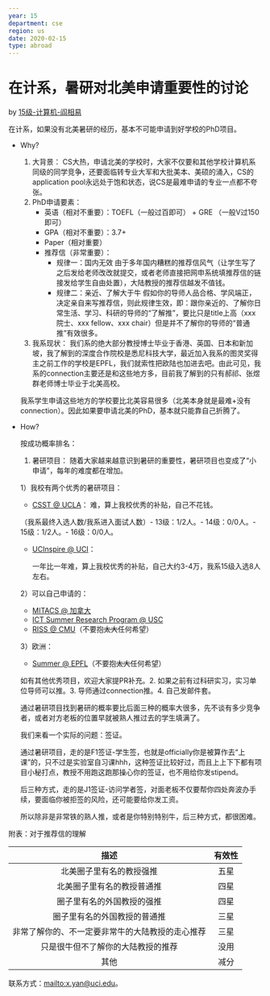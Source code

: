```yaml
---
year: 15
department: cse
region: us
date: 2020-02-15
type: abroad
---
```


# 在计系，暑研对北美申请重要性的讨论

by [15级-计算机-阎相易](yanxy15)

在计系，如果没有北美暑研的经历，基本不可能申请到好学校的PhD项目。

- Why?
  1. 大背景：
     CS大热，申请北美的学校时，大家不仅要和其他学校计算机系同级的同学竞争，还要面临转专业大军和大批美本、美硕的涌入，CS的application pool永远处于饱和状态，说CS是最难申请的专业一点都不夸张。
  2. PhD申请要素：
     - 英语（相对不重要）：TOEFL（一般过百即可） + GRE （一般V过150即可）
     - GPA（相对不重要）：3.7+
     - Paper（相对重要）
     - 推荐信（非常重要）：
       - 规律一：国内无效
         由于多年国内糟糕的推荐信风气（让学生写了之后发给老师改改就提交，或者老师直接把网申系统填推荐信的链接发给学生自由处置），大陆教授的推荐信越发不值钱。
       - 规律二：亲近、了解大于牛
         假如你的导师人品合格、学风端正，决定亲自来写推荐信，则此规律生效，即：跟你亲近的、了解你日常生活、学习、科研的导师的“了解推”，要比只是title上高（xxx院士、xxx fellow、xxx chair）但是并不了解你的导师的“普通推”有效很多。
  3. 我系现状：
     我们系的绝大部分教授博士毕业于香港、英国、日本和新加坡，我了解到的深度合作院校是悉尼科技大学，最近加入我系的图灵奖得主之前工作的学校是EPFL，我们就索性把欧陆也加进去吧。由此可见，我系的connection主要还是和这些地方多，目前我了解到的只有郝祁、张煜群老师博士毕业于北美高校。

  我系学生申请这些地方的学校要比北美容易很多（北美本身就是最难+没有connection）。因此如果要申请北美的PhD，基本就只能靠自己折腾了。

- How?

  按成功概率排名：
  1. 暑研项目：
     随着大家越来越意识到暑研的重要性，暑研项目也变成了“小申请”，每年的难度都在增加。

  1）我校有两个优秀的暑研项目：
  - [CSST @ UCLA](https://csst.ucla.edu/)：
    难，算上我校优秀的补贴，自己不花钱。

  （我系最终入选人数/我系进入面试人数）- 13级：1/2人。- 14级：0/0人。- 15级：1/2人。- 16级：0/0人。
  - [UCInspire @ UCI](https://sites.uci.edu/ucinspire/)：

    一年比一年难，算上我校优秀的补贴，自己大约3-4万，我系15级入选8人左右。

  2）可以自己申请的：
  - [MITACS @ 加拿大](https://www.mitacs.ca/en)
  - [ICT Summer Research Program @ USC](http://ict.usc.edu/academics/internships/)
  - [RISS @ CMU](https://riss.ri.cmu.edu/)（不要抱~~太大~~任何希望）

  3）欧洲：
  - [Summer @ EPFL](https://summer.epfl.ch/)（不要抱~~太大~~任何希望）

  如有其他优秀项目，欢迎大家提PR补充。2. 如果之前有过科研实习，实习单位导师可以推。3. 导师通过connection推。4. 自己发邮件套。

  通过暑研项目找到暑研的概率要比后面三种的概率大很多，先不谈有多少竞争者，或者对方老板的位置早就被熟人推过去的学生填满了。

  我们来看一个实际的问题：签证。

  通过暑研项目，走的是F1签证-学生签，也就是officially你是被算作去“上课”的，只不过是实验室自习课hhh，这种签证比较好过，而且上上下下都有项目小秘打点，教授不用跑这跑那操心你的签证，也不用给你发stipend。

  后三种方式，走的是J1签证-访问学者签，对面老板不仅要帮你四处奔波办手续，要面临你被拒签的风险，还可能要给你发工资。

  所以除非是非常铁的熟人推，或者是你特别特别牛，后三种方式，都很困难。

附表：对于推荐信的理解

|                       描述                       | 有效性 |
| :----------------------------------------------: | :----: |
|             北美圈子里有名的教授强推             |  五星  |
|            北美圈子里有名的教授普通推            |  四星  |
|            圈子里有名的外国教授的强推            |  四星  |
|           圈子里有名的外国教授的普通推           |  三星  |
| 非常了解你的、不一定要非常牛的大陆教授的走心推荐 |  三星  |
|        只是很牛但不了解你的大陆教授的推荐        |  没用  |
|                       其他                       |  减分  |

联系方式：<mailto:x.yan@uci.edu>。
